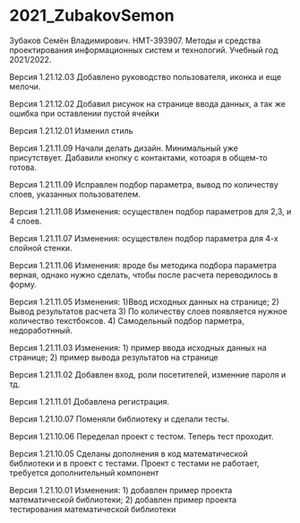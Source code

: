 # 2021_ZubakovSemon
Зубаков Семён Владимирович. НМТ-393907. Методы и средства проектирования информационных систем и технологий. Учебный год 2021/2022.

Версия 1.21.12.03
Добавлено руководство пользователя, иконка и еще мелочи.

Версия 1.21.12.02
Добавил рисунок на странице ввода данных, а так же ошибка при оставлении пустой ячейки

Версия 1.21.12.01
Изменил стиль 

Версия 1.21.11.09
Начали делать дизайн. Минимальный уже присутствует. Дабавили кнопку с контактами, котоаря в общем-то готова.

Версия 1.21.11.09
Исправлен подбор параметра, вывод по количеству слоев, указанных пользователем.

Версия 1.21.11.08
Изменения: осуществлен подбор параметров для 2,3, и 4 слоев.

Версия 1.21.11.07
Изменения: осуществлен подбор параметра для 4-х слойной стенки.

Версия 1.21.11.06
Изменения: вроде бы методика подбора параметра верная, однако нужно сделать, чтобы после расчета переводилось в форму.

Версия 1.21.11.05
Изменения: 1)Ввод исходных данных на странице; 2) Вывод результатов расчета 3) По количеству слоев появляется нужное количество текстбоксов. 4) Самодельный подбор парметра, недоработнный.

Версия 1.21.11.03
Изменения: 1) пример ввода исходных данных на странице; 2) пример вывода результатов на странице

Версия 1.21.11.02
Добавлен вход, роли посетителей, изменние пароля и тд.

Версия 1.21.11.01
Добавлена регистрация.

Версия 1.21.10.07
Поменяли библиотеку и сделали тесты.

Версия 1.21.10.06
Переделал проект с тестом. Теперь тест проходит.

Версия 1.21.10.05
Сделаны дополнения в код математической библиотеки и в проект с тестами. Проект с тестами не работает, требуется дополнительный компонент

Версия 1.21.10.01
Изменения: 1) добавлен пример проекта математической библиотеки; 2) добавлен пример проекта тестирования математической библиотеки
